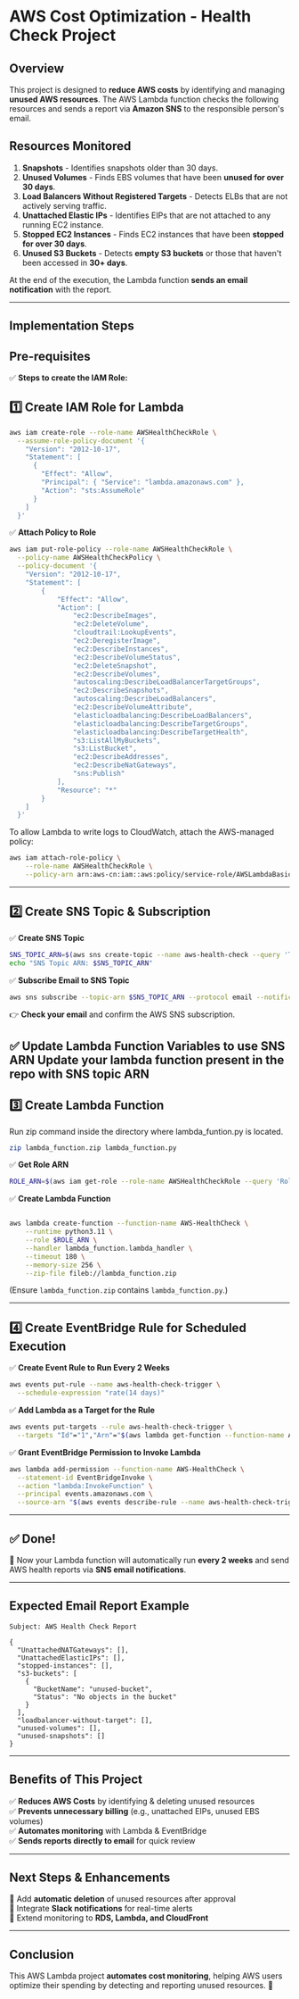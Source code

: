 # **AWS Cost Optimization - Health Check Project**  

## **Overview**  
This project is designed to **reduce AWS costs** by identifying and managing **unused AWS resources**. The AWS Lambda function checks the following resources and sends a report via **Amazon SNS** to the responsible person's email.  

## **Resources Monitored**  
1. **Snapshots** - Identifies snapshots older than 30 days.  
2. **Unused Volumes** - Finds EBS volumes that have been **unused for over 30 days**.  
3. **Load Balancers Without Registered Targets** - Detects ELBs that are not actively serving traffic.  
4. **Unattached Elastic IPs** - Identifies EIPs that are not attached to any running EC2 instance.  
5. **Stopped EC2 Instances** - Finds EC2 instances that have been **stopped for over 30 days**.  
6. **Unused S3 Buckets** - Detects **empty S3 buckets** or those that haven't been accessed in **30+ days**.  

At the end of the execution, the Lambda function **sends an email notification** with the report.

---

## **Implementation Steps** 

## **Pre-requisites** 

✅ **Steps to create the IAM Role:**  

## **1️⃣ Create IAM Role for Lambda**  
```sh
aws iam create-role --role-name AWSHealthCheckRole \
  --assume-role-policy-document '{
    "Version": "2012-10-17",
    "Statement": [
      {
        "Effect": "Allow",
        "Principal": { "Service": "lambda.amazonaws.com" },
        "Action": "sts:AssumeRole"
      }
    ]
  }'
```

✅ **Attach Policy to Role**  
```sh
aws iam put-role-policy --role-name AWSHealthCheckRole \
  --policy-name AWSHealthCheckPolicy \
  --policy-document '{
    "Version": "2012-10-17",
    "Statement": [
        {
            "Effect": "Allow",
            "Action": [
                "ec2:DescribeImages",
                "ec2:DeleteVolume",
                "cloudtrail:LookupEvents",
                "ec2:DeregisterImage",
                "ec2:DescribeInstances",
                "ec2:DescribeVolumeStatus",
                "ec2:DeleteSnapshot",
                "ec2:DescribeVolumes",
                "autoscaling:DescribeLoadBalancerTargetGroups",
                "ec2:DescribeSnapshots",
                "autoscaling:DescribeLoadBalancers",
                "ec2:DescribeVolumeAttribute",
                "elasticloadbalancing:DescribeLoadBalancers",
                "elasticloadbalancing:DescribeTargetGroups",
                "elasticloadbalancing:DescribeTargetHealth",
                "s3:ListAllMyBuckets",
                "s3:ListBucket",
                "ec2:DescribeAddresses",
                "ec2:DescribeNatGateways",
                "sns:Publish"
            ],
            "Resource": "*"
        }
    ]
  }'
```

To allow Lambda to write logs to CloudWatch, attach the AWS-managed policy:

```bash
aws iam attach-role-policy \
    --role-name AWSHealthCheckRole \
    --policy-arn arn:aws-cn:iam::aws:policy/service-role/AWSLambdaBasicExecutionRole   # Replace the correct arn of lambda-execution role policy.
```
---
## **2️⃣ Create SNS Topic & Subscription**  
✅ **Create SNS Topic**  
```sh
SNS_TOPIC_ARN=$(aws sns create-topic --name aws-health-check --query 'TopicArn' --output text)
echo "SNS Topic ARN: $SNS_TOPIC_ARN"
```

✅ **Subscribe Email to SNS Topic**  
```sh
aws sns subscribe --topic-arn $SNS_TOPIC_ARN --protocol email --notification-endpoint your-email@example.com
```
👉 **Check your email** and confirm the AWS SNS subscription.

✅ **Update Lambda Function Variables to use SNS ARN**
Update your lambda function present in the repo with SNS topic ARN
---

## **3️⃣ Create Lambda Function**  

Run zip command inside the directory where lambda_funtion.py is located.

```bash
zip lambda_function.zip lambda_function.py
```

✅ **Get Role ARN**  
```sh
ROLE_ARN=$(aws iam get-role --role-name AWSHealthCheckRole --query 'Role.Arn' --output text)
```

✅ **Create Lambda Function**  
```sh

aws lambda create-function --function-name AWS-HealthCheck \
    --runtime python3.11 \
    --role $ROLE_ARN \
    --handler lambda_function.lambda_handler \
    --timeout 180 \
    --memory-size 256 \
    --zip-file fileb://lambda_function.zip 

```
(Ensure `lambda_function.zip` contains `lambda_function.py`.)

---


## **4️⃣ Create EventBridge Rule for Scheduled Execution**  
✅ **Create Event Rule to Run Every 2 Weeks**  
```sh
aws events put-rule --name aws-health-check-trigger \
  --schedule-expression "rate(14 days)"
```

✅ **Add Lambda as a Target for the Rule**  
```sh
aws events put-targets --rule aws-health-check-trigger \
  --targets "Id"="1","Arn"="$(aws lambda get-function --function-name AWS-HealthCheck --query 'Configuration.FunctionArn' --output text)"
```

✅ **Grant EventBridge Permission to Invoke Lambda**  
```sh
aws lambda add-permission --function-name AWS-HealthCheck \
  --statement-id EventBridgeInvoke \
  --action "lambda:InvokeFunction" \
  --principal events.amazonaws.com \
  --source-arn "$(aws events describe-rule --name aws-health-check-trigger --query 'Arn' --output text)"
```

---

## **✅ Done!**
🚀 Now your Lambda function will automatically run **every 2 weeks** and send AWS health reports via **SNS email notifications**.

---

## **Expected Email Report Example**

```
Subject: AWS Health Check Report

{
  "UnattachedNATGateways": [],
  "UnattachedElasticIPs": [],
  "stopped-instances": [],
  "s3-buckets": [
    {
      "BucketName": "unused-bucket",
      "Status": "No objects in the bucket"
    }
  ],
  "loadbalancer-without-target": [],
  "unused-volumes": [],
  "unused-snapshots": []
}
```

---

## **Benefits of This Project**  
✅ **Reduces AWS Costs** by identifying & deleting unused resources  
✅ **Prevents unnecessary billing** (e.g., unattached EIPs, unused EBS volumes)  
✅ **Automates monitoring** with Lambda & EventBridge  
✅ **Sends reports directly to email** for quick review  

---

## **Next Steps & Enhancements**
🔹 Add **automatic deletion** of unused resources after approval  
🔹 Integrate **Slack notifications** for real-time alerts  
🔹 Extend monitoring to **RDS, Lambda, and CloudFront**  

---

## **Conclusion**
This AWS Lambda project **automates cost monitoring**, helping AWS users optimize their spending by detecting and reporting unused resources. 🚀  
